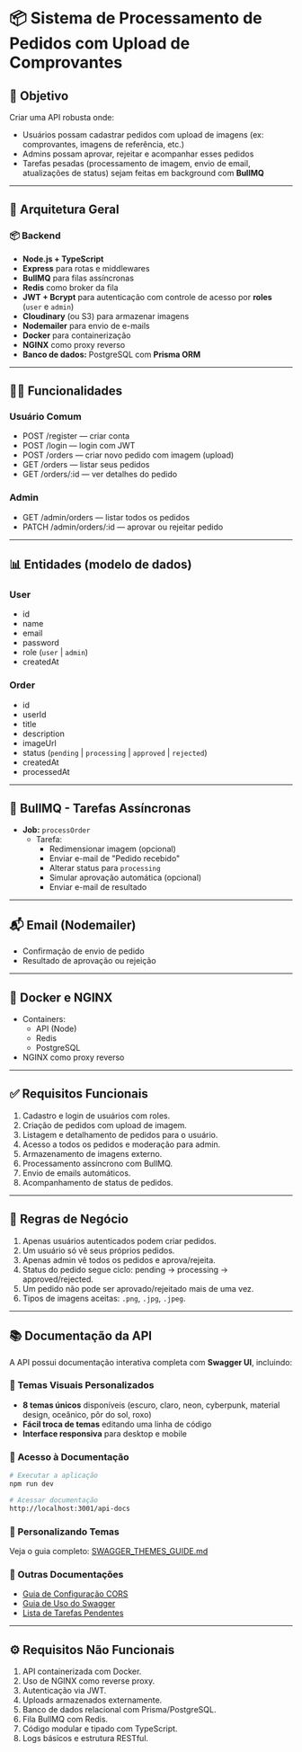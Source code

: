 
# 📦 Sistema de Processamento de Pedidos com Upload de Comprovantes

## 🎯 Objetivo
Criar uma API robusta onde:
- Usuários possam cadastrar pedidos com upload de imagens (ex: comprovantes, imagens de referência, etc.)
- Admins possam aprovar, rejeitar e acompanhar esses pedidos
- Tarefas pesadas (processamento de imagem, envio de email, atualizações de status) sejam feitas em background com **BullMQ**

---

## 🧱 Arquitetura Geral

### 📦 Backend
- **Node.js + TypeScript**
- **Express** para rotas e middlewares
- **BullMQ** para filas assíncronas
- **Redis** como broker da fila
- **JWT + Bcrypt** para autenticação com controle de acesso por **roles** (`user` e `admin`)
- **Cloudinary** (ou S3) para armazenar imagens
- **Nodemailer** para envio de e-mails
- **Docker** para containerização
- **NGINX** como proxy reverso
- **Banco de dados:** PostgreSQL com **Prisma ORM**

---


## 🧑‍💻 Funcionalidades

### Usuário Comum
- POST /register — criar conta
- POST /login — login com JWT
- POST /orders — criar novo pedido com imagem (upload)
- GET /orders — listar seus pedidos
- GET /orders/:id — ver detalhes do pedido

### Admin
- GET /admin/orders — listar todos os pedidos
- PATCH /admin/orders/:id — aprovar ou rejeitar pedido

---

## 📊 Entidades (modelo de dados)

### User
- id
- name
- email
- password
- role (`user` | `admin`)
- createdAt

### Order
- id
- userId
- title
- description
- imageUrl
- status (`pending` | `processing` | `approved` | `rejected`)
- createdAt
- processedAt

---

## 🔁 BullMQ - Tarefas Assíncronas

- **Job:** `processOrder`
  - Tarefa:
    - Redimensionar imagem (opcional)
    - Enviar e-mail de "Pedido recebido"
    - Alterar status para `processing`
    - Simular aprovação automática (opcional)
    - Enviar e-mail de resultado

---

## 📬 Email (Nodemailer)

- Confirmação de envio de pedido
- Resultado de aprovação ou rejeição

---

## 🐳 Docker e NGINX

- Containers:
  - API (Node)
  - Redis
  - PostgreSQL
- NGINX como proxy reverso

---

## ✅ Requisitos Funcionais

1. Cadastro e login de usuários com roles.
2. Criação de pedidos com upload de imagem.
3. Listagem e detalhamento de pedidos para o usuário.
4. Acesso a todos os pedidos e moderação para admin.
5. Armazenamento de imagens externo.
6. Processamento assíncrono com BullMQ.
7. Envio de emails automáticos.
8. Acompanhamento de status de pedidos.

---

## 🚫 Regras de Negócio

1. Apenas usuários autenticados podem criar pedidos.
2. Um usuário só vê seus próprios pedidos.
3. Apenas admin vê todos os pedidos e aprova/rejeita.
4. Status do pedido segue ciclo: pending → processing → approved/rejected.
5. Um pedido não pode ser aprovado/rejeitado mais de uma vez.
6. Tipos de imagens aceitas: `.png`, `.jpg`, `.jpeg`.

---

## 📚 Documentação da API

A API possui documentação interativa completa com **Swagger UI**, incluindo:

### 🎨 Temas Visuais Personalizados
- **8 temas únicos** disponíveis (escuro, claro, neon, cyberpunk, material design, oceânico, pôr do sol, roxo)
- **Fácil troca de temas** editando uma linha de código
- **Interface responsiva** para desktop e mobile

### 📖 Acesso à Documentação
```bash
# Executar a aplicação
npm run dev

# Acessar documentação
http://localhost:3001/api-docs
```

### 🔧 Personalizando Temas
Veja o guia completo: [SWAGGER_THEMES_GUIDE.md](./SWAGGER_THEMES_GUIDE.md)

### 📄 Outras Documentações
- [Guia de Configuração CORS](./CORS_GUIDE.md)
- [Guia de Uso do Swagger](./SWAGGER_GUIDE.md)
- [Lista de Tarefas Pendentes](./TODO.md)

---

## ⚙️ Requisitos Não Funcionais

1. API containerizada com Docker.
2. Uso de NGINX como reverse proxy.
3. Autenticação via JWT.
4. Uploads armazenados externamente.
5. Banco de dados relacional com Prisma/PostgreSQL.
6. Fila BullMQ com Redis.
7. Código modular e tipado com TypeScript.
8. Logs básicos e estrutura RESTful.
